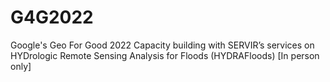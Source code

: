 # G4G2022
Google's Geo For Good 2022 Capacity building with SERVIR’s services on HYDrologic Remote Sensing Analysis for Floods (HYDRAFloods) [In person only]

